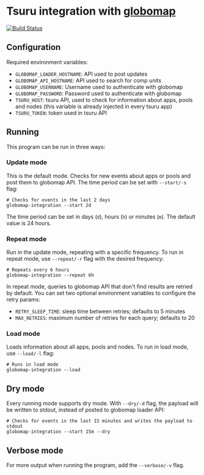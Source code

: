 # Tsuru integration with [globomap](https://github.com/globocom/globomap-api)

[![Build Status](https://travis-ci.org/tsuru/globomap-integration.svg?branch=master)](https://travis-ci.org/tsuru/globomap-integration)

## Configuration

Required environment variables:

- `GLOBOMAP_LOADER_HOSTNAME`: API used to post updates
- `GLOBOMAP_API_HOSTNAME`: API used to search for comp units
- `GLOBOMAP_USERNAME`: Username used to authenticate with globomap
- `GLOBOMAP_PASSWORD`: Password used to authenticate with globomap
- `TSURU_HOST`: tsuru API, used to check for information about apps, pools and nodes (this variable is already injected in every tsuru app)
- `TSURU_TOKEN`: token used in tsuru API

## Running

This program can be run in three ways:

### Update mode

This is the default mode. Checks for new events about apps or pools and post them to globomap API. The time period can be set with `--start/-s` flag:

```
# Checks for events in the last 2 days
globomap-integration --start 2d
```

The time period can be set in days (`d`), hours (`h`) or minutes (`m`). The default value is 24 hours.

### Repeat mode

Run in the update mode, repeating with a specific frequency. To run in repeat mode, use `--repeat/-r` flag with the desired frequency:

```
# Repeats every 6 hours
globomap-integration --repeat 6h
```

In repeat mode, queries to globomap API that don't find results are retried by default. You can set two optional environment variables to configure the retry params:

- `RETRY_SLEEP_TIME`: sleep time between retries; defaults to 5 minutes
- `MAX_RETRIES`: maximum number of retries for each query; defaults to 20

### Load mode

Loads information about all apps, pools and nodes. To run in load mode, use `--load/-l` flag:

```
# Runs in load mode
globomap-integration --load
```

## Dry mode

Every running mode supports dry mode. With `--dry/-d` flag, the payload will be written to stdout, instead of posted to globomap loader API:

```
# Checks for events in the last 15 minutes and writes the payload to stdout
globomap-integration --start 15m --dry
```

## Verbose mode

For more output when running the program, add the `--verbose/-v` flag.

